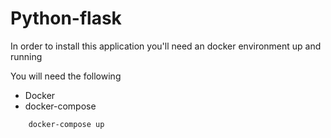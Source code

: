 #   Python-flask

In order to install this application you'll need an docker environment up and
running

You will need the following

*   Docker
*   docker-compose


```bash
    docker-compose up
```
